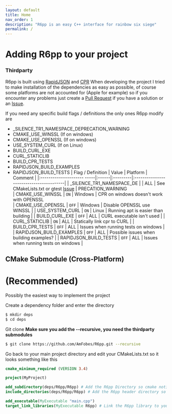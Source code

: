 ```yaml
---
layout: default
title: Home
nav_order: 1
description: "R6pp is an easy C++ interface for rainbow six siege"
permalink: /
---
```


# Adding R6pp to your project

### Thirdparty 

R6pp is built using [RapidJSON](https://github.com/Tencent/rapidjson) and [CPR](https://github.com/whoshuu/cpr)
When developing the project I tried to make installation of the dependencies as easy as possible, of course some platforms are not accounted for (Apple for example) so if you encounter any problems just create a [Pull Request](https://github.com/AmFobes/R6pp/compare) if you have a solution or an [Issue](https://github.com/AmFobes/R6pp/issues/new).

If you need any specific build flags / definitions the only ones R6pp modify are 
- _SILENCE_TR1_NAMESPACE_DEPRECATION_WARNING
- CMAKE_USE_WINSSL (If on windows)
- CMAKE_USE_OPENSSL (If on windows)
- USE_SYSTEM_CURL (If on Linux)
- BUILD_CURL_EXE
- CURL_STATICLIB
- BUILD_CPR_TESTS
- RAPIDJSON_BUILD_EXAMPLES
- RAPIDJSON_BUILD_TESTS
| Flag / Definition    | Value | Platform | Comment                                 |
|:---------------------     -----|:------|:---------|:----------------------------------------|
| _SILENCE_TR1_NAMESPACE_DE |       | ALL      | See CMakeLists.txt or gtest [Issue](https://github.com/google/googletest/issues/1111)       |
  PRECATION_WARNING                     
| CMAKE_USE_WINSSL          | `ON`  | Windows  | CPR on windows doesn't work with OPENSSL                                            
| CMAKE_USE_OPENSSL         | `OFF` | Windows  | Disable OPENSSL use WINSSL              |
| USE_SYSTEM_CURL           | `ON`  | Linux    | Running apt is easier than building     |
| BUILD_CURL_EXE            | `OFF` | ALL      | CURL executable isn't used              |
| CURL_STATICLIB            | `ON`  | ALL      | Statically link cpr to CURL             | 
| BUILD_CPR_TESTS           | `OFF` | ALL      | Issues when running tests on windows    |
| RAPIDJSON_BUILD_EXAMPLES  | `OFF` | ALL      | Possible issues when building examples? |
| RAPIDJSON_BUILD_TESTS     | `OFF` | ALL      | Issues when running tests on windows    |

## CMake Submodule (Cross-Platform)

# (Recommended)

Possibly the easiest way to implement the project

Create a dependency folder and enter the directory
```bash
$ mkdir deps
$ cd deps
```
Git clone **Make sure you add the --recursive, you need the thirdparty submodules**
```bash
$ git clone https://github.com/AmFobes/R6pp.git --recursive
```
Go back to your main project directory and edit your CMakeLists.txt so it looks something like this
```CMake
cmake_minimum_required (VERSION 3.4)

project(MyProject)

add_subdirectory(deps/R6pp/R6pp) # Add the R6pp Directory so cmake notices the project
include_directories(deps/R6pp/R6pp) # Add the R6pp header directory so R6pp.h is found

add_executable(MyExecutable "main.cpp")
target_link_libraries(MyExecutable R6pp) # Link the R6pp library to your executable / library
```



